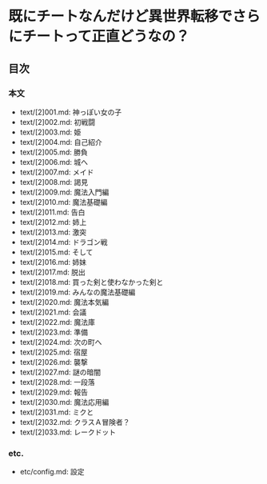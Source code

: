 # 既にチートなんだけど異世界転移でさらにチートって正直どうなの？

## 目次
### 本文
- text/[2]001.md: 神っぽい女の子
- text/[2]002.md: 初戦闘
- text/[2]003.md: 姫
- text/[2]004.md: 自己紹介
- text/[2]005.md: 勝負
- text/[2]006.md: 城へ
- text/[2]007.md: メイド
- text/[2]008.md: 謁見
- text/[2]009.md: 魔法入門編
- text/[2]010.md: 魔法基礎編
- text/[2]011.md: 告白
- text/[2]012.md: 姉上
- text/[2]013.md: 激突
- text/[2]014.md: ドラゴン戦
- text/[2]015.md: そして
- text/[2]016.md: 姉妹
- text/[2]017.md: 脱出
- text/[2]018.md: 買った剣と使わなかった剣と
- text/[2]019.md: みんなの魔法基礎編
- text/[2]020.md: 魔法本気編
- text/[2]021.md: 会議
- text/[2]022.md: 魔法庫
- text/[2]023.md: 準備
- text/[2]024.md: 次の町へ
- text/[2]025.md: 宿屋
- text/[2]026.md: 襲撃
- text/[2]027.md: 謎の暗闇
- text/[2]028.md: 一段落
- text/[2]029.md: 報告
- text/[2]030.md: 魔法応用編
- text/[2]031.md: ミクと
- text/[2]032.md: クラスＡ冒険者？
- text/[2]033.md: レークドット

### etc.
- etc/config.md: 設定
